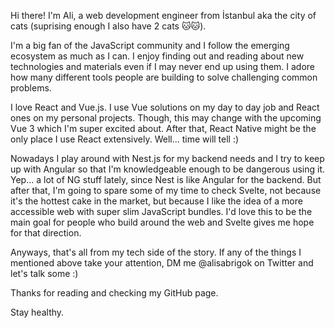 Hi there! I'm Ali, a web development engineer from İstanbul aka the city of cats (suprising enough I also have 2 cats 🐱🐱).

I'm a big fan of the JavaScript community and I follow the emerging ecosystem as much as I can. I enjoy finding out and reading about new technologies and materials even if I may never end up using them. I adore how many different tools people are building to solve challenging common problems.

I love React and Vue.js. I use Vue solutions on my day to day job and React ones on my personal projects. Though, this may change with the upcoming Vue 3 which I'm super excited about. After that, React Native might be the only place I use React extensively. Well... time will tell :)

Nowadays I play around with Nest.js for my backend needs and I try to keep up with Angular so that I'm knowledgeable enough to be dangerous using it. Yep... a lot of NG stuff lately, since Nest is like Angular for the backend. But after that, I'm going to spare some of my time to check Svelte, not because it's the hottest cake in the market, but because I like the idea of a more accessible web with super slim JavaScript bundles. I'd love this to be the main goal for people who build around the web and Svelte gives me hope for that direction.

Anyways, that's all from my tech side of the story.
If any of the things I mentioned above take your attention, DM me @alisabrigok on Twitter and let's talk some :)

Thanks for reading and checking my GitHub page.

Stay healthy.
